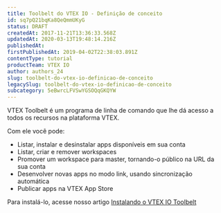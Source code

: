 ```yaml
---
title: Toolbelt do VTEX IO - Definição de conceito 
id: sq7pQ21bqKa8QeQmmUKyG
status: DRAFT
createdAt: 2017-11-21T13:36:33.568Z
updatedAt: 2020-03-13T19:48:14.216Z
publishedAt: 
firstPublishedAt: 2019-04-02T22:38:03.891Z
contentType: tutorial
productTeam: VTEX IO
author: authors_24
slug: toolbelt-do-vtex-io-definicao-de-conceito
legacySlug: toolbelt-do-vtex-io-definicao-de-conceito
subcategory: 5eBwrcLFVSwYGSOQqGKQYW
---
```


VTEX Toolbelt é um programa de linha de comando que lhe dá acesso a todos os recursos na plataforma VTEX.

Com ele você pode:

- Listar, instalar e desinstalar apps disponíveis em sua conta
- Listar, criar e remover workspaces
- Promover um workspace para master, tornando-o público na URL da sua conta
- Desenvolver novas apps no modo link, usando sincronização automática
- Publicar apps na VTEX App Store

Para instalá-lo, acesse nosso artigo [Instalando o VTEX IO Toolbelt](https://help.vtex.com/tutorial/instalando-vtex-io-cli--4x6EgYDws8IY8GO8I6C0UG)
